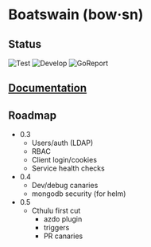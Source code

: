 # Boatswain (bow·sn)

## Status
![Test](https://github.com/RedSailTechnologies/boatswain/workflows/Test/badge.svg?branch=main)
![Develop](https://github.com/RedSailTechnologies/boatswain/workflows/Develop/badge.svg)
![GoReport](https://goreportcard.com/badge/github.com/redsailtechnologies/boatswain)

## [Documentation]([https](https://redsailtechnologies.github.io/boatswain/))

## Roadmap
* 0.3
  * Users/auth (LDAP)
  * RBAC
  * Client login/cookies
  * Service health checks
* 0.4
  * Dev/debug canaries
  * mongodb security (for helm)
* 0.5
  * Cthulu first cut
    * azdo plugin
    * triggers
    * PR canaries

